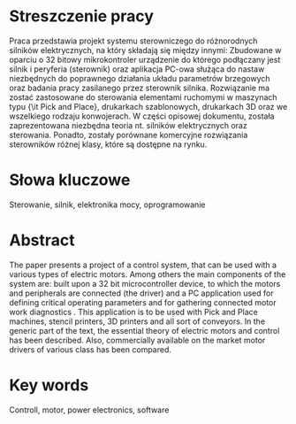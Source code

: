# Streszczenie pracy
Praca przedstawia projekt systemu sterowniczego do różnorodnych silników elektrycznych, na który składają się między innymi: Zbudowane w oparciu o 32 bitowy mikrokontroler urządzenie do którego podłączany jest silnik i peryferia (sterownik) oraz aplikacja PC-owa służąca do nastaw niezbędnych do poprawnego działania układu parametrów brzegowych oraz badania pracy zasilanego przez sterownik silnika. Rozwiązanie ma zostać zastosowane do sterowania elementami ruchomymi w maszynach typu {\it Pick and Place}, drukarkach szablonowych, drukarkach 3D oraz we wszelkiego rodzaju konwojerach. W części opisowej dokumentu, została zaprezentowana niezbędna teoria nt. silników elektrycznych oraz sterowania. Ponadto, zostały porównane komercyjne rozwiązania sterowników różnej klasy, które są dostępne na rynku.

# Słowa kluczowe
Sterowanie, silnik, elektronika mocy, oprogramowanie

# Abstract
The paper presents a project of a control system, that can be used with a various types of electric motors. Among others the main components of the system are: built upon a 32 bit microcontroller device, to which the motors and peripherals are connected (the driver) and a PC application used for defining critical operating parameters and for gathering connected motor work diagnostics . This application is to be used with Pick and Place machines, stencil printers, 3D printers and all sort of conveyors. In the generic part of the text, the essential theory of electric motors and control has been described. Also, commercially available on the market  motor drivers of various class has been compared.

# Key words
Controll, motor, power electronics, software

